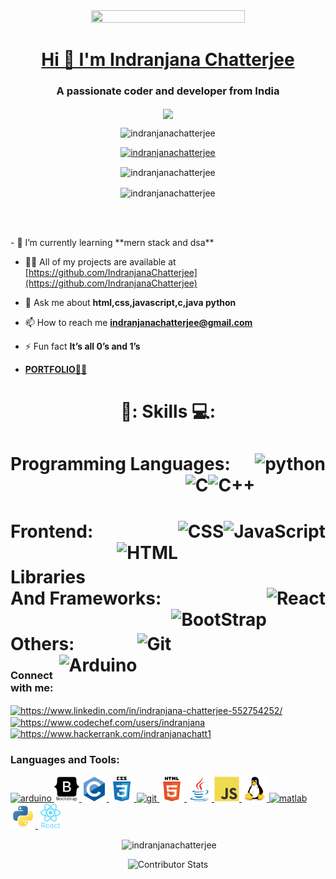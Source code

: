 <div align="center" width=100% height=100%  >
   
   <img align="center"  width=70% height=15% src="https://www.autoitscript.com/forum/uploads/monthly_2020_03/tech.gif.7449db47191b0e32967887c117908b3c.gif">
   

   </div>
<h1 align="center"  >  <b> <u> 
   Hi  👋 I'm Indranjana Chatterjee 
  </u> </b>  </h1>
<h3 align="center"> A passionate coder and developer from India</h3>
<div align="center" width=100% >
   
   <img align="center"  width=40%  src="https://cdna.artstation.com/p/assets/images/images/042/631/286/original/bryan-rodriguez-belchibia-1-rightspeed.gif?1635037562">
   

   </div>

<p align="center"> <img src="https://komarev.com/ghpvc/?username=indranjanachatterjee&label=Profile%20views&color=0e75b6&style=flat" alt="indranjanachatterjee" /> </p>

<p align="center"> <a href="https://github.com/ryo-ma/github-profile-trophy"><img src="https://github-profile-trophy.vercel.app/?username=indranjanachatterjee&theme=matrix" alt="indranjanachatterjee" /></a> </p>
<div align="center">
<div align="center"><p><img align="center" src="https://github-readme-stats.vercel.app/api/top-langs?username=indranjanachatterjee&show_icons=true&locale=en&layout=compact&theme=blue_navy" alt="indranjanachatterjee" /></p></div>

<p><img align="center"  src="https://github-readme-streak-stats.herokuapp.com/?user=indranjanachatterjee&theme=radical" alt="indranjanachatterjee" /></p></div>








<br></br>
<div align="left">
- 🌱 I’m currently learning **mern stack and dsa**

- 👨‍💻 All of my projects are available at [https://github.com/IndranjanaChatterjee](https://github.com/IndranjanaChatterjee)

- 💬 Ask me about **html,css,javascript,c,java python**

- 📫 How to reach me **indranjanachatterjee@gmail.com**

- ⚡ Fun fact **It’s all 0’s and 1’s**
  
-  <b>[PORTFOLIO👩‍💻](https://indranjana-portfolio.netlify.app/)</b>
</div>
<h1 align=center>

📖: Skills 💻:
</h1>



<h1>Programming Languages:&nbsp;&nbsp; <!-- Language -->
    <img src="https://seeklogo.com/images/P/python-logo-A32636CAA3-seeklogo.com.png" height="40" alt="python" align=right>&nbsp;&nbsp;
    <img src="https://github.com/yurijserrano/Github-Profile-Readme-Logos/blob/master/programming%20languages/c.svg"  height="40"alt="C++" align=right>&nbsp;&nbsp;
    <img src="https://github.com/yurijserrano/Github-Profile-Readme-Logos/blob/master/programming%20languages/java.svg" height="40" alt="C" align=right>&nbsp;&nbsp;
</h1>

<h1>Frontend:&nbsp;&nbsp; <!-- Frontend -->
    <img src="https://seeklogo.com/images/J/java-script-js-logo-ACF4AE5082-seeklogo.com.png" height="40" alt="JavaScript" align=right>&nbsp;&nbsp;
    <img src="https://seeklogo.com/images/C/css3-logo-8724075274-seeklogo.com.png" height="40" alt="CSS" align=right>&nbsp;&nbsp;
    <img src="https://seeklogo.com/images/H/html5-logo-EF92D240D7-seeklogo.com.png" height="40" alt="HTML" align=right>&nbsp;&nbsp;
</h1>
<h1>Libraries And Frameworks:&nbsp;&nbsp; <!-- Frontend -->
    <img src="https://github.com/yurijserrano/Github-Profile-Readme-Logos/blob/master/frameworks/react.svg" height="40" alt="React" align=right>&nbsp;&nbsp;
    <img src="https://github.com/yurijserrano/Github-Profile-Readme-Logos/blob/master/frameworks/boostrap.svg" height="40" alt="BootStrap" align=right>&nbsp;&nbsp;
    
</h1>



<h1>Others:&nbsp;&nbsp; <!-- IoT -->
   <img src="https://seeklogo.com/images/G/git-logo-CD8D6F1C09-seeklogo.com.png" height="40" alt="Git" align=right>&nbsp;&nbsp;
    <img src="https://seeklogo.com/images/A/arduino-logo-BC7CBC1DAA-seeklogo.com.png" height="40" alt="Arduino" align=right>&nbsp;&nbsp;
</h1>

<h3 align="left">Connect with me:</h3>
<p align="left">
<a href="https://linkedin.com/in/https://www.linkedin.com/in/indranjana-chatterjee-552754252/" target="blank"><img align="center" src="https://raw.githubusercontent.com/rahuldkjain/github-profile-readme-generator/master/src/images/icons/Social/linked-in-alt.svg" alt="https://www.linkedin.com/in/indranjana-chatterjee-552754252/" height="30" width="40" /></a>
<a href="https://www.codechef.com/users/https://www.codechef.com/users/indranjana" target="blank"><img align="center" src="https://cdn.jsdelivr.net/npm/simple-icons@3.1.0/icons/codechef.svg" alt="https://www.codechef.com/users/indranjana" height="30" width="40" /></a>
<a href="https://www.hackerrank.com/https://www.hackerrank.com/indranjanachatt1" target="blank"><img align="center" src="https://raw.githubusercontent.com/rahuldkjain/github-profile-readme-generator/master/src/images/icons/Social/hackerrank.svg" alt="https://www.hackerrank.com/indranjanachatt1" height="30" width="40" /></a>
</p>

<h3 align="left">Languages and Tools:</h3>
<p align="left"> <a href="https://www.arduino.cc/" target="_blank" rel="noreferrer"> <img src="https://cdn.worldvectorlogo.com/logos/arduino-1.svg" alt="arduino" width="40" height="40"/> </a> <a href="https://getbootstrap.com" target="_blank" rel="noreferrer"> <img src="https://raw.githubusercontent.com/devicons/devicon/master/icons/bootstrap/bootstrap-plain-wordmark.svg" alt="bootstrap" width="40" height="40"/> </a> <a href="https://www.cprogramming.com/" target="_blank" rel="noreferrer"> <img src="https://raw.githubusercontent.com/devicons/devicon/master/icons/c/c-original.svg" alt="c" width="40" height="40"/> </a> <a href="https://www.w3schools.com/css/" target="_blank" rel="noreferrer"> <img src="https://raw.githubusercontent.com/devicons/devicon/master/icons/css3/css3-original-wordmark.svg" alt="css3" width="40" height="40"/> </a> <a href="https://git-scm.com/" target="_blank" rel="noreferrer"> <img src="https://www.vectorlogo.zone/logos/git-scm/git-scm-icon.svg" alt="git" width="40" height="40"/> </a> <a href="https://www.w3.org/html/" target="_blank" rel="noreferrer"> <img src="https://raw.githubusercontent.com/devicons/devicon/master/icons/html5/html5-original-wordmark.svg" alt="html5" width="40" height="40"/> </a> <a href="https://www.java.com" target="_blank" rel="noreferrer"> <img src="https://raw.githubusercontent.com/devicons/devicon/master/icons/java/java-original.svg" alt="java" width="40" height="40"/> </a> <a href="https://developer.mozilla.org/en-US/docs/Web/JavaScript" target="_blank" rel="noreferrer"> <img src="https://raw.githubusercontent.com/devicons/devicon/master/icons/javascript/javascript-original.svg" alt="javascript" width="40" height="40"/> </a> <a href="https://www.linux.org/" target="_blank" rel="noreferrer"> <img src="https://raw.githubusercontent.com/devicons/devicon/master/icons/linux/linux-original.svg" alt="linux" width="40" height="40"/> </a> <a href="https://www.mathworks.com/" target="_blank" rel="noreferrer"> <img src="https://upload.wikimedia.org/wikipedia/commons/2/21/Matlab_Logo.png" alt="matlab" width="40" height="40"/> </a> <a href="https://www.python.org" target="_blank" rel="noreferrer"> <img src="https://raw.githubusercontent.com/devicons/devicon/master/icons/python/python-original.svg" alt="python" width="40" height="40"/> </a> <a href="https://reactjs.org/" target="_blank" rel="noreferrer"> <img src="https://raw.githubusercontent.com/devicons/devicon/master/icons/react/react-original-wordmark.svg" alt="react" width="40" height="40"/> </a> </p>
<div align="center"><p>&nbsp;<img align="center"  src="https://github-readme-stats.vercel.app/api?username=indranjanachatterjee&show_icons=true&locale=en&theme=radical" alt="indranjanachatterjee" /></p></div>

<p align="center"><img src="https://github-contributor-stats.vercel.app/api?username=IndranjanaChatterjee&limit=5&theme=radical&combine_all_yearly_contributions=true" alt="Contributor Stats" /></p>




